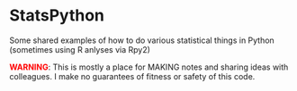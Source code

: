 # StatsPython
Some shared examples of how to do various statistical things in Python (sometimes using R anlyses via Rpy2)

<span style="color:red"><b>WARNING</b></span>: This is mostly a place for MAKING notes and sharing ideas with colleagues. I make no guarantees of fitness or safety of this code. 
